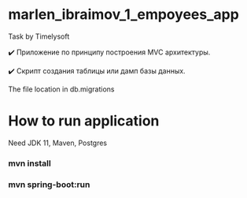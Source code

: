 # marlen_ibraimov_1_empoyees_app
Task by Timelysoft

:heavy_check_mark: Приложение по принципу построения MVC архитектуры.


:heavy_check_mark: Скрипт создания таблицы или дамп базы данных.

The file location in db.migrations


# How to run application
Need JDK 11, Maven, Postgres




### mvn install

###  mvn spring-boot:run



